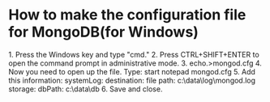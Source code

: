 <h1>How to make the configuration file for MongoDB(for Windows)</h1>
1. Press the Windows key and type "cmd."
2. Press CTRL+SHIFT+ENTER to open the command prompt in administrative mode.
3. echo.>mongod.cfg
4. Now you need to open up the file. Type: start notepad mongod.cfg
5. Add this information: 
systemLog:
    destination: file
    path: c:\data\log\mongod.log
storage:
    dbPath: c:\data\db
6. Save and close.
